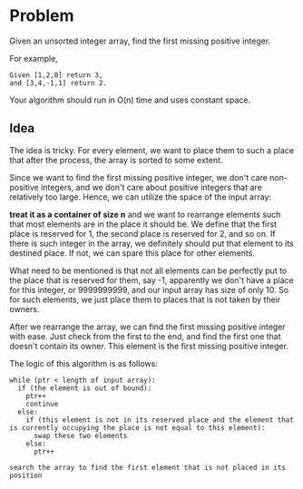# Problem
Given an unsorted integer array, find the first missing positive integer.

For example,
```
Given [1,2,0] return 3,
and [3,4,-1,1] return 2.
```
Your algorithm should run in O(n) time and uses constant space.

## Idea
The idea is tricky. For every element, we want to place them to such a place that after the process, the array is sorted to some
extent.

Since we want to find the first missing positive integer, we don't care non-positive integers, and we don't care about positive
integers that are relatively too large. Hence, we can utilize the space of the input array: 

__treat it as a container of size n__ and we want to rearrange elements such that most elements are in the place it should be.
We define that the first place is reserved for 1, the second place is reserved for 2, and so on. If there is such integer in the
array, we definitely should put that element to its destined place. If not, we can spare this place for other elements.

What need to be mentioned is that not all elements can be perfectly put to the place that is reserved for them, say -1, apparently
we don't have a place for this integer, or 9999999999, and our input array has size of only 10. So for such elements, we just 
place them to places that is not taken by their owners. 

After we rearrange the array, we can find the first missing positive integer with ease. Just check from the first to the end, and
find the first one that doesn't contain its owner. This element is the first missing positive integer.

The logic of this algorithm is as follows:
```
while (ptr < length of input array):
  if (the element is out of bound):
    ptr++
    continue
  else:
    if (this element is not in its reserved place and the element that is currently occupying the place is not equal to this element):
      swap these two elements
    else:
      ptr++

search the array to find the first element that is not placed in its position
```
